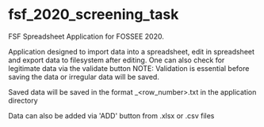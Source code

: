 # fsf_2020_screening_task
FSF Spreadsheet Application for FOSSEE 2020.

Application designed to import data into a spreadsheet, edit in spreadsheet and export data to filesystem after editing. 
One can also check for legitimate data via the validate button
NOTE: Validation is essential before saving the data or irregular data will be saved. 

Saved data will be saved in the format <SheetName>_<row_number>.txt in the application directory
  
Data can also be added via 'ADD' button from .xlsx or .csv files
